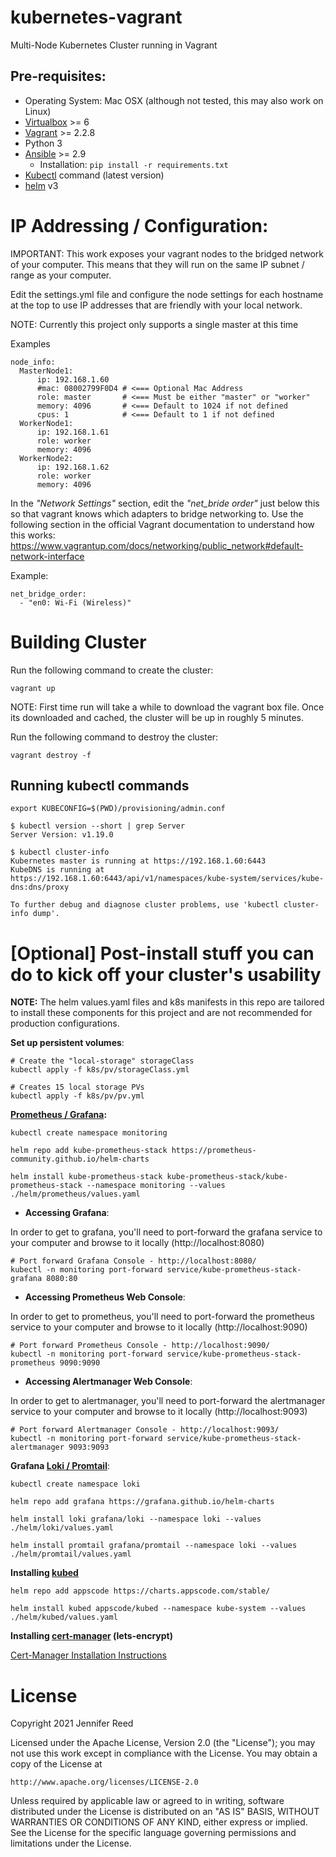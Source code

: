 # kubernetes-vagrant

Multi-Node Kubernetes Cluster running in Vagrant

## Pre-requisites:
* Operating System: Mac OSX (although not tested, this may also work on Linux)
* [Virtualbox](https://www.virtualbox.org/) >= 6
* [Vagrant](https://www.vagrantup.com/) >= 2.2.8
* Python 3
* [Ansible](https://docs.ansible.com/) >= 2.9
  * Installation:
  ``` pip install -r requirements.txt ```
* [Kubectl](https://kubernetes.io/docs/tasks/tools/) command (latest version)
* [helm](https://helm.sh/) v3

# IP Addressing / Configuration:
IMPORTANT: This work exposes your vagrant nodes to the bridged network of your computer. This means that they will run on the same IP subnet / range as your computer.

Edit the settings.yml file and configure the node settings for each hostname at the top to use IP addresses that are friendly with your local network.

NOTE: Currently this project only supports a single master at this time

Examples
```
node_info:
  MasterNode1:
      ip: 192.168.1.60
      #mac: 08002799F0D4 # <=== Optional Mac Address
      role: master       # <=== Must be either "master" or "worker"
      memory: 4096       # <=== Default to 1024 if not defined
      cpus: 1            # <=== Default to 1 if not defined
  WorkerNode1:
      ip: 192.168.1.61
      role: worker
      memory: 4096
  WorkerNode2:
      ip: 192.168.1.62
      role: worker
      memory: 4096
```

In the *"Network Settings"* section, edit the *"net_bride order"* just below this so that vagrant knows which adapters to bridge networking to. Use the following section in the official Vagrant documentation to understand how this works: https://www.vagrantup.com/docs/networking/public_network#default-network-interface

Example:
```
net_bridge_order:
  - "en0: Wi-Fi (Wireless)"
```

# Building Cluster
Run the following command to create the cluster:
```
vagrant up
```
NOTE: First time run will take a while to download the vagrant box file. Once its downloaded and cached, the cluster will be up in roughly 5 minutes.

Run the following command to destroy the cluster:
```
vagrant destroy -f
```

## Running kubectl commands

```
export KUBECONFIG=$(PWD)/provisioning/admin.conf
```

```
$ kubectl version --short | grep Server
Server Version: v1.19.0

$ kubectl cluster-info
Kubernetes master is running at https://192.168.1.60:6443
KubeDNS is running at https://192.168.1.60:6443/api/v1/namespaces/kube-system/services/kube-dns:dns/proxy

To further debug and diagnose cluster problems, use 'kubectl cluster-info dump'.
```

# [Optional] Post-install stuff you can do to kick off your cluster's usability

**NOTE:** The helm values.yaml files and k8s manifests in this repo are tailored to install these components for this project and are not recommended for production configurations.

**Set up persistent volumes**:
```
# Create the "local-storage" storageClass
kubectl apply -f k8s/pv/storageClass.yml

# Creates 15 local storage PVs
kubectl apply -f k8s/pv/pv.yml
```

**[Prometheus / Grafana](https://prometheus.io/):**

```
kubectl create namespace monitoring

helm repo add kube-prometheus-stack https://prometheus-community.github.io/helm-charts

helm install kube-prometheus-stack kube-prometheus-stack/kube-prometheus-stack --namespace monitoring --values ./helm/prometheus/values.yaml
```

* **Accessing Grafana**:

In order to get to grafana, you'll need to port-forward the grafana service to your computer and browse to it locally (http://localhost:8080)
```
# Port forward Grafana Console - http://localhost:8080/
kubectl -n monitoring port-forward service/kube-prometheus-stack-grafana 8080:80
```

* **Accessing Prometheus Web Console**:

In order to get to prometheus, you'll need to port-forward the prometheus service to your computer and browse to it locally (http://localhost:9090)
```
# Port forward Prometheus Console - http://localhost:9090/
kubectl -n monitoring port-forward service/kube-prometheus-stack-prometheus 9090:9090
```

* **Accessing Alertmanager Web Console**:

In order to get to alertmanager, you'll need to port-forward the alertmanager service to your computer and browse to it locally (http://localhost:9093)
```
# Port forward Alertmanager Console - http://localhost:9093/
kubectl -n monitoring port-forward service/kube-prometheus-stack-alertmanager 9093:9093
```

**Grafana [Loki / Promtail](https://grafana.com/oss/loki/)**:
```
kubectl create namespace loki

helm repo add grafana https://grafana.github.io/helm-charts

helm install loki grafana/loki --namespace loki --values ./helm/loki/values.yaml

helm install promtail grafana/promtail --namespace loki --values ./helm/promtail/values.yaml
```


**Installing [kubed](https://appscode.com/products/kubed/)**

```
helm repo add appscode https://charts.appscode.com/stable/

helm install kubed appscode/kubed --namespace kube-system --values ./helm/kubed/values.yaml
```

**Installing [cert-manager](https://cert-manager.io/docs/) (lets-encrypt)**

[Cert-Manager Installation Instructions](https://cert-manager.io/docs/installation/kubernetes)


# License
Copyright 2021 Jennifer Reed

Licensed under the Apache License, Version 2.0 (the "License");
you may not use this work except in compliance with the License.
You may obtain a copy of the License at

    http://www.apache.org/licenses/LICENSE-2.0

Unless required by applicable law or agreed to in writing, software
distributed under the License is distributed on an "AS IS" BASIS,
WITHOUT WARRANTIES OR CONDITIONS OF ANY KIND, either express or implied.
See the License for the specific language governing permissions and
limitations under the License.